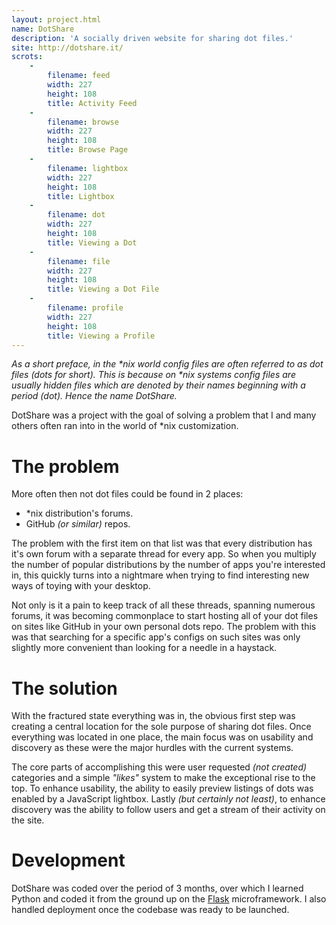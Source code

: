```yaml
---
layout: project.html
name: DotShare
description: 'A socially driven website for sharing dot files.'
site: http://dotshare.it/
scrots:
    -
        filename: feed
        width: 227
        height: 108
        title: Activity Feed
    -
        filename: browse
        width: 227
        height: 108
        title: Browse Page
    -
        filename: lightbox
        width: 227
        height: 108
        title: Lightbox
    -
        filename: dot
        width: 227
        height: 108
        title: Viewing a Dot
    -
        filename: file
        width: 227
        height: 108
        title: Viewing a Dot File
    -
        filename: profile
        width: 227
        height: 108
        title: Viewing a Profile
---
```


_As a short preface, in the *nix world config files are often referred to as dot files (dots for short). This is because on *nix systems config files are usually hidden files which are denoted by their names beginning with a period (dot). Hence the name DotShare._

DotShare was a project with the goal of solving a problem that I and many others often ran into in the world of *nix customization.


# The problem

More often then not dot files could be found in 2 places:

+ *nix distribution's forums.
+ GitHub _(or similar)_ repos.

The problem with the first item on that list was that every distribution has it's own forum with a separate thread for every app. So when you multiply the number of popular distributions by the number of apps you're interested in, this quickly turns into a nightmare when trying to find interesting new ways of toying with your desktop.

Not only is it a pain to keep track of all these threads, spanning numerous forums, it was becoming commonplace to start hosting all of your dot files on sites like GitHub in your own personal dots repo. The problem with this was that searching for a specific app's configs on such sites was only slightly more convenient than looking for a needle in a haystack.


# The solution

With the fractured state everything was in, the obvious first step was creating a central location for the sole purpose of sharing dot files. Once everything was located in one place, the main focus was on usability and discovery as these were the major hurdles with the current systems.

The core parts of accomplishing this were user requested _(not created)_ categories and a simple _"likes"_ system to make the exceptional rise to the top. To enhance usability, the ability to easily preview listings of dots was enabled by a JavaScript lightbox. Lastly _(but certainly not least)_, to enhance discovery was the ability to follow users and get a stream of their activity on the site.


# Development

DotShare was coded over the period of 3 months, over which I learned Python and coded it from the ground up on the [Flask][flask] microframework. I also handled deployment once the codebase was ready to be launched.


[flask]: https://flask.palletsprojects.com/

